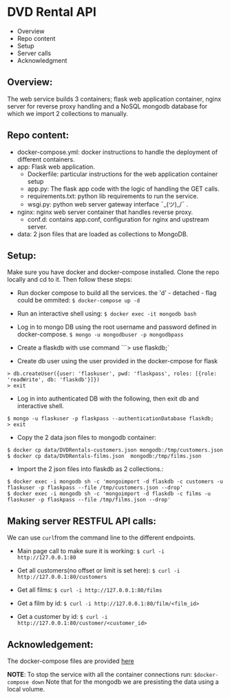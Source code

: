 # DVD Rental API
* Overview
* Repo content
* Setup
* Server calls
* Acknowledgment

## Overview:
The web service builds 3 containers; flask web application container, nginx server for 
reverse proxy handling and a NoSQL mongodb database for which we import 2 collections to 
manually.

## Repo content:
* docker-compose.yml: docker instructions to handle the deployment of different containers.
* app: Flask web application. 
  * Dockerfile: particular instructions for the web application container setup
  * app.py: The flask app code with the logic of handling the GET calls.
  * requirements.txt: python lib requirements to run the service.
  * wsgi.py: python web server gateway interface ¯\_(ツ)_/¯ .
* nginx: nginx web server container that handles reverse proxy.
  * conf.d: contains app.conf, configuration for nginx and upstream server.
* data: 2 json files that are loaded as collections to MongoDB.

## Setup:
Make sure you have docker and docker-compose installed.
Clone the repo locally and cd to it. 
Then follow these steps:

* Run docker compose to build all the services. the 'd' - detached - flag could be ommited:
`$ docker-compose up -d`

* Run an interactive shell using:
`$ docker exec -it mongodb bash`

* Log in to mongo DB using the root username and password defined in docker-compose.
`$ mongo -u mongodbuser -p mongodbpass`

* Create a flaskdb with use command
```> use flaskdb;`

* Create db user using the user provided in the docker-cmpose for flask
```
> db.createUser({user: 'flaskuser', pwd: 'flaskpass', roles: [{role: 'readWrite', db: 'flaskdb'}]})
> exit
```
* Log in into authenticated DB with the following, then exit db and interactive shell.
```
$ mongo -u flaskuser -p flaskpass --authenticationDatabase flaskdb;
> exit
```

* Copy the 2 data json files to mongodb container:

```
$ docker cp data/DVDRentals-customers.json mongodb:/tmp/customers.json
$ docker cp data/DVDRentals-films.json  mongodb:/tmp/films.json
```

* Import the 2 json files into flaskdb as 2 collections.:
```
$ docker exec -i mongodb sh -c 'mongoimport -d flaskdb -c customers -u flaskuser -p flaskpass --file /tmp/customers.json --drop'
$ docker exec -i mongodb sh -c 'mongoimport -d flaskdb -c films -u flaskuser -p flaskpass --file /tmp/films.json --drop'
```
## Making server RESTFUL API calls:
We can use `curl`from the command line to the different endpoints.
* Main page call to make sure it is working:
`$ curl -i http://127.0.0.1:80`

* Get all customers(no offset or limit is set here):
`$ curl -i http://127.0.0.1:80/customers`

* Get all films:
`$ curl -i http://127.0.0.1:80/films`

* Get a film by id:
`$ curl -i http://127.0.0.1:80/film/<film_id>`

* Get a customer by id:
`$ curl -i http://127.0.0.1:80/customer/<customer_id>`

## Acknowledgement:
The docker-compose files are provided [here](https://www.digitalocean.com/community/tutorials/how-to-set-up-flask-with-mongodb-and-docker)

**NOTE**:
To stop the service with all the container connections run:
`$docker-compose down`
Note that for the mongodb we are presisting the data using a local volume.

